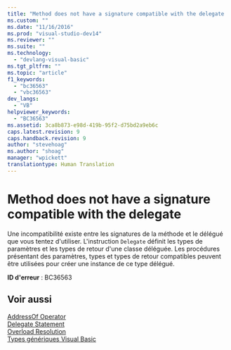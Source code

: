 ```yaml
---
title: "Method does not have a signature compatible with the delegate | Microsoft Docs"
ms.custom: ""
ms.date: "11/16/2016"
ms.prod: "visual-studio-dev14"
ms.reviewer: ""
ms.suite: ""
ms.technology: 
  - "devlang-visual-basic"
ms.tgt_pltfrm: ""
ms.topic: "article"
f1_keywords: 
  - "bc36563"
  - "vbc36563"
dev_langs: 
  - "VB"
helpviewer_keywords: 
  - "BC36563"
ms.assetid: 3ca8b873-e98d-419b-95f2-d75bd2a9eb6c
caps.latest.revision: 9
caps.handback.revision: 9
author: "stevehoag"
ms.author: "shoag"
manager: "wpickett"
translationtype: Human Translation
---
```

# Method does not have a signature compatible with the delegate
Une incompatibilité existe entre les signatures de la méthode et le délégué que vous tentez d'utiliser.  L'instruction `Delegate` définit les types de paramètres et les types de retour d'une classe déléguée.  Les procédures présentant des paramètres, types et types de retour compatibles peuvent être utilisées pour créer une instance de ce type délégué.  
  
 **ID d'erreur** : BC36563  
  
## Voir aussi  
 [AddressOf Operator](../../../visual-basic/language-reference/operators/addressof-operator.md)   
 [Delegate Statement](../../../visual-basic/language-reference/statements/delegate-statement.md)   
 [Overload Resolution](../../../visual-basic/programming-guide/language-features/procedures/overload-resolution.md)   
 [Types génériques Visual Basic](../../../visual-basic/programming-guide/language-features/data-types/generic-types.md)